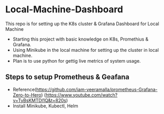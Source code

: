 # Local-Machine-Dashboard
This repo is for setting up the K8s cluster & Grafana Dashboard for Local Machine

-   Starting this project with basic knowledge on K8s, Promethius & Grafana.
-   Using Minikube in the local machine for setting up the cluster in local machine.
-   Plan is to use python for gettig live metrics of system usage.

## Steps to setup Prometheus & Geafana
-   Reference(https://github.com/iam-veeramalla/prometheus-Grafana-Zero-to-Hero) (https://www.youtube.com/watch?v=TyBsKMTDl1Q&t=820s)
-   Install Minikube, Kubectl, Helm